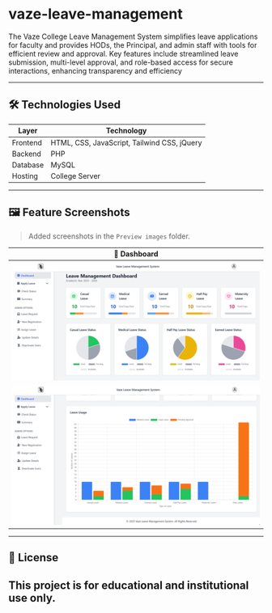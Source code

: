 # vaze-leave-management
The Vaze College Leave Management System simplifies leave applications for faculty and provides HODs, the Principal, and admin staff with tools for efficient review and approval. Key features include streamlined leave submission, multi-level approval, and role-based access for secure interactions, enhancing transparency and efficiency

---

## 🛠️ Technologies Used

| Layer        | Technology                 |
|--------------|----------------------------|
| Frontend     | HTML, CSS, JavaScript, Tailwind CSS, jQuery |
| Backend      | PHP                        |
| Database     | MySQL                      |
| Hosting      | College Server   |

---


## 🖼️ Feature Screenshots

> Added screenshots in the `Preview images` folder.

| 🧾 Dashboard |
|--------------------|
| ![Landing Page](Preview%20Images/dashboard1.png) |
| ![Landing Page](Preview%20Images/dashboard2.png) |

---

## 📃 License

This project is for educational and institutional use only.
---

